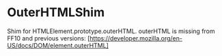 OuterHTMLShim
=============

Shim for HTMLElement.prototype.outerHTML. outerHTML is missing from FF10 and previous versions: [https://developer.mozilla.org/en-US/docs/DOM/element.outerHTML]
